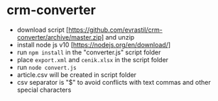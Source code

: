 # crm-converter

- download script [https://github.com/evrastil/crm-converter/archive/master.zip] and unzip
- install node js v10 [https://nodejs.org/en/download/]
- run `npm install` in the "converter.js" script folder
- place `export.xml` and `cenik.xlsx` in the script folder
- run `node convert.js`
- article.csv will be created in script folder
- csv separator is "$" to avoid conflicts with text commas and other special characters